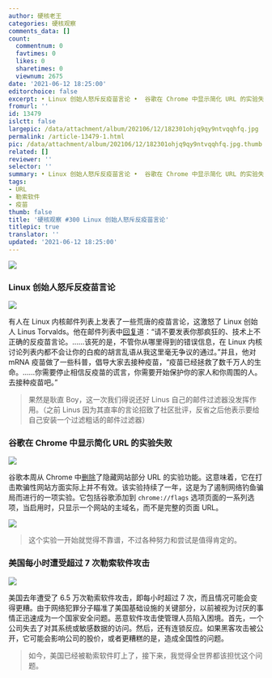 ```yaml
---
author: 硬核老王
categories: 硬核观察
comments_data: []
count:
  commentnum: 0
  favtimes: 0
  likes: 0
  sharetimes: 0
  viewnum: 2675
date: '2021-06-12 18:25:00'
editorchoice: false
excerpt: • Linux 创始人怒斥反疫苗言论 •  谷歌在 Chrome 中显示简化 URL 的实验失败 • 美国每小时遭受超过 7 次勒索软件攻击
fromurl: ''
id: 13479
islctt: false
largepic: /data/attachment/album/202106/12/182301ohjq9qy9ntvqqhfq.jpg
permalink: /article-13479-1.html
pic: /data/attachment/album/202106/12/182301ohjq9qy9ntvqqhfq.jpg.thumb.jpg
related: []
reviewer: ''
selector: ''
summary: • Linux 创始人怒斥反疫苗言论 •  谷歌在 Chrome 中显示简化 URL 的实验失败 • 美国每小时遭受超过 7 次勒索软件攻击
tags:
- URL
- 勒索软件
- 疫苗
thumb: false
title: '硬核观察 #300 Linux 创始人怒斥反疫苗言论'
titlepic: true
translator: ''
updated: '2021-06-12 18:25:00'
---
```


![](/data/attachment/album/202106/12/182301ohjq9qy9ntvqqhfq.jpg)


### Linux 创始人怒斥反疫苗言论


![](/data/attachment/album/202106/12/182315k80wwpno0ww8igcu.jpg)


有人在 Linux 内核邮件列表上发表了一些荒唐的疫苗言论，这激怒了 Linux 创始人 Linus Torvalds。他在邮件列表中[回复](https://lore.kernel.org/lkml/CAHk-=wiB6FJknDC5PMfpkg4gZrbSuC3d391VyReM4Wb0+JYXXA@mail.gmail.com/)道：“请不要发表你那疯狂的、技术上不正确的反疫苗言论。……该死的是，不管你从哪里得到的错误信息，在 Linux 内核讨论列表内都不会让你的白痴的胡言乱语从我这里毫无争议的通过。”并且，他对 mRNA 疫苗做了一些科普，倡导大家去接种疫苗，“疫苗已经拯救了数千万人的生命。……你需要停止相信反疫苗的谎言，你需要开始保护你的家人和你周围的人。去接种疫苗吧。”



> 
> 果然是耿直 Boy，这一次我们得说还好 Linus 自己的邮件过滤器没发挥作用。（之前 Linus 因为其直率的言论招致了社区批评，反省之后他表示要给自己安装一个过滤粗话的邮件过滤器）
> 
> 
> 


### 谷歌在 Chrome 中显示简化 URL 的实验失败


![](/data/attachment/album/202106/12/182331zzdlolfvd4ddl7e2.jpg)


谷歌本周从 Chrome 中[删除](https://therecord.media/google-abandons-experiment-to-show-simplified-domain-urls-in-chrome/)了隐藏网站部分 URL 的实验功能。这意味着，它在打击欺骗性网站方面实际上并不有效。该实验持续了一年，这是为了遏制网络钓鱼骗局而进行的一项实验。它包括谷歌添加到 `chrome://flags` 选项页面的一系列选项，当启用时，只显示一个网站的主域名，而不是完整的页面 URL。


![](/data/attachment/album/202106/12/182342dl01pl641551env0.gif)



> 
> 这个实验一开始就觉得不靠谱，不过各种努力和尝试是值得肯定的。
> 
> 
> 


### 美国每小时遭受超过 7 次勒索软件攻击


![](/data/attachment/album/202106/12/182400jrhxhxffmbgrx7y7.jpg)


美国去年遭受了 6.5 万次勒索软件攻击，即每小时超过 7 次，而且情况可能会变得更糟。由于网络犯罪分子瞄准了美国基础设施的关键部分，以前被视为讨厌的事情正迅速成为一个国家安全问题。恶意软件攻击使管理人员陷入困境。首先，一个公司失去了对其系统或敏感数据的访问。然后，还有连锁反应。如果黑客攻击被公开，它可能会影响公司的股价，或者更糟糕的是，造成全国性的问题。



> 
> 如今，美国已经被勒索软件盯上了，接下来，我觉得全世界都该担忧这个问题。
> 
> 
>